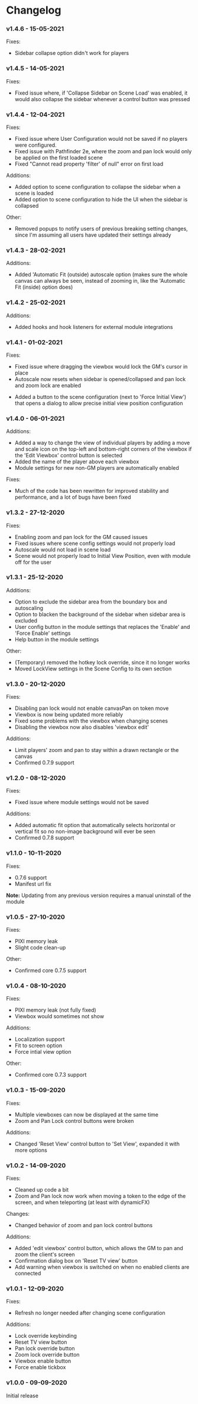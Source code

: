 # Changelog
### v1.4.6 - 15-05-2021
Fixes:
<ul>
<li>Sidebar collapse option didn't work for players</li>
</ul>

### v1.4.5 - 14-05-2021
Fixes:
<ul>
<li>Fixed issue where, if 'Collapse Sidebar on Scene Load' was enabled, it would also collapse the sidebar whenever a control button was pressed</li>
</ul>

### v1.4.4 - 12-04-2021
Fixes:
<ul>
<li>Fixed issue where User Configuration would not be saved if no players were configured.</li>
<li>Fixed issue with Pathfinder 2e, where the zoom and pan lock would only be applied on the first loaded scene</li>
<li>Fixed "Cannot read property 'filter' of null" error on first load</li>
</ul>

Additions:
<ul>
<li>Added option to scene configuration to collapse the sidebar when a scene is loaded</li>
<li>Added option to scene configuration to hide the UI when the sidebar is collapsed</li>
</ul>

Other:
<ul>
<li>Removed popups to notify users of previous breaking setting changes, since I'm assuming all users have updated their settings already</li>
</ul>

### v1.4.3 - 28-02-2021
Additions:
<ul>
<li>Added 'Automatic Fit (outside) autoscale option (makes sure the whole canvas can always be seen, instead of zooming in, like the 'Automatic Fit (inside) option does)</li>
</ul>

### v1.4.2 - 25-02-2021
Additions:
<ul>
<li>Added hooks and hook listeners for external module integrations</li>
</ul>

### v1.4.1 - 01-02-2021
Fixes:
<ul>
<li>Fixed issue where dragging the viewbox would lock the GM's cursor in place</li>
<li>Autoscale now resets when sidebar is opened/collapsed and pan lock and zoom lock are enabled</li>
</ul>

<ul>
<li>Added a button to the scene configuration (next to 'Force Initial View') that opens a dialog to allow precise initial view position configuration</li>
</ul>

### v1.4.0 - 06-01-2021
Additions:
<ul>
<li>Added a way to change the view of individual players by adding a move and scale icon on the top-left and bottom-right corners of the viewbox if the 'Edit Viewbox' control button is selected</li>
<li>Added the name of the player above each viewbox</li>
<li>Module settings for new non-GM players are automatically enabled</li>
</ul>
Fixes:
<ul>
<li>Much of the code has been rewritten for improved stability and performance, and a lot of bugs have been fixed</li>
</ul>

### v1.3.2 - 27-12-2020
Fixes:
<ul>
<li>Enabling zoom and pan lock for the GM caused issues</li>
<li>Fixed issues where scene config settings would not properly load</li>
<li>Autoscale would not load in scene load</li>
<li>Scene would not properly load to Initial View Position, even with module off for the user</li> 
</ul>

### v1.3.1 - 25-12-2020
Additions:
<ul>
<li>Option to exclude the sidebar area from the boundary box and autoscaling</li>
<li>Option to blacken the background of the sidebar when sidebar area is excluded</li>
<li>User config button in the module settings that replaces the 'Enable' and 'Force Enable' settings</li>
<li>Help button in the module settings</li>
</ul>
Other:
<ul>
<li>(Temporary) removed the hotkey lock override, since it no longer works</li>
<li>Moved LockView settings in the Scene Config to its own section</li>
</ul>

### v1.3.0 - 20-12-2020
Fixes:
<ul>
<li>Disabling pan lock would not enable canvasPan on token move</li>
<li>Viewbox is now being updated more reliably</li>
<li>Fixed some problems with the viewbox when changing scenes</li>
<li>Disabling the viewbox now also disables 'viewbox edit'</li>
</ul>
Additions:
<ul>
<li>Limit players' zoom and pan to stay within a drawn rectangle or the canvas</li>
<li>Confirmed 0.7.9 support</li>
</ul>

### v1.2.0 - 08-12-2020
Fixes:
<ul>
<li>Fixed issue where module settings would not be saved</li>
</ul>
Additions:
<ul>
<li>Added automatic fit option that automatically selects horizontal or vertical fit so no non-image background will ever be seen</li>
<li>Confirmed 0.7.8 support</li>
</ul>

### v1.1.0 - 10-11-2020
Fixes:
<ul>
<li>0.7.6 support</li>
<li>Manifest url fix</li>
</ul>
<b>Note:</b> Updating from any previous version requires a manual uninstall of the module

### v1.0.5 - 27-10-2020
Fixes:
<ul>
<li>PIXI memory leak</li>
<li>Slight code clean-up</li>
</ul>
Other:
<ul>
<li>Confirmed core 0.7.5 support</li>
</ul>

### v1.0.4 - 08-10-2020
Fixes:
<ul>
<li>PIXI memory leak (not fully fixed)</li>
<li>Viewbox would sometimes not show</li>
</ul>
Additions:
<ul>
<li>Localization support</li>
<li>Fit to screen option</li>
<li>Force intial view option</li>
</ul>
Other:
<ul>
<li>Confirmed core 0.7.3 support</li>
</ul>

### v1.0.3 - 15-09-2020
Fixes:
<ul>
<li>Multiple viewboxes can now be displayed at the same time</li>
<li>Zoom and Pan Lock control buttons were broken</li>
</ul>
Additions:
<ul>
<li>Changed 'Reset View' control button to 'Set View', expanded it with more options</li>
</ul>

### v1.0.2 - 14-09-2020
Fixes: 
<ul>
<li>Cleaned up code a bit</li>
<li>Zoom and Pan lock now work when moving a token to the edge of the screen, and when teleporting (at least with dynamicFX)</li>
</ul>
Changes:
<ul>
<li>Changed behavior of zoom and pan lock control buttons</li>
</ul>
Additions:
<ul>
<li>Added 'edit viewbox' control button, which allows the GM to pan and zoom the client's screen</li>
<li>Confirmation dialog box on 'Reset TV view' button</li>
<li>Add warning when viewbox is switched on when no enabled clients are connected</li>
</ul>

### v1.0.1 - 12-09-2020
Fixes: 
<ul>
<li>Refresh no longer needed after changing scene configuration
</ul>
Additions:
<ul>
<li>Lock override keybinding</li>
<li>Reset TV view button</li>
<li>Pan lock override button</li>
<li>Zoom lock override button</li>
<li>Viewbox enable button</li>
<li>Force enable tickbox</li>
</ul>

### v1.0.0 - 09-09-2020
Initial release<br>